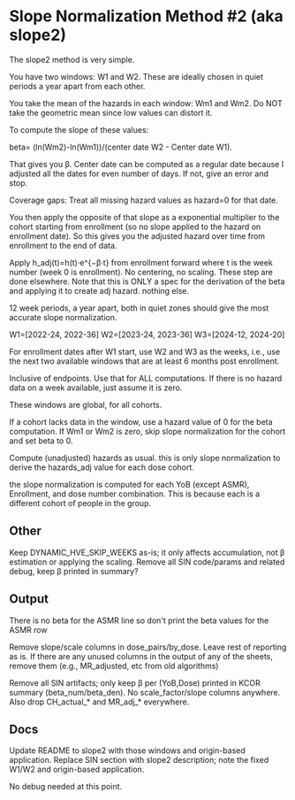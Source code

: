 # Slope Normalization Method #2 (aka slope2)

The slope2 method is very simple.

You have two windows: W1 and W2. These are ideally chosen in quiet periods a year apart from each other.

You take the mean of the hazards in each window: Wm1 and Wm2. Do NOT take the geometric mean since low values can distort it.

To compute the slope of these values:

beta= (ln(Wm2)-ln(Wm1))/(center date W2  - Center date W1).

 That gives you β. Center date can be computed as a regular date because I adjusted all the dates for even number of days. If not, give an error and stop.

Coverage gaps: Treat all missing hazard values as hazard=0 for that date.

You then apply the opposite of that slope as a exponential multiplier to the cohort starting from enrollment (so no slope applied to the hazard on enrollment date). So this gives you the adjusted hazard over time from enrollment to the end of data.

Apply h_adj(t)=h(t)·e^{−β·t} from enrollment forward where t is the week number (week 0 is enrollment). No centering, no scaling. These step are done elsewhere. Note that this is ONLY a spec for the derivation of the beta and applying it to create adj hazard. nothing else.

12 week periods, a year apart, both in quiet zones should give the most accurate slope normalization. 

W1=[2022-24, 2022-36]
W2=[2023-24, 2023-36]
W3=[2024-12, 2024-20]

For enrollment dates after W1 start, use W2 and W3 as the weeks, i.e., use the next two available windows that are at least 6 months post enrollment.

Inclusive of endpoints. Use that for ALL computations. If there is no hazard data on a week available, just assume it is zero.

These windows are global, for all cohorts.

If a cohort lacks data in the window, use a hazard value of 0 for the beta computation.
If Wm1 or Wm2 is zero, skip slope normalization for the cohort and set beta to 0.

Compute (unadjusted) hazards as usual. this is only slope normalization to derive the hazards_adj value for each dose cohort.

the slope normalization is computed for each YoB (except ASMR), Enrollment, and dose number combination. This is because each is a different cohort of people in the group.

## Other
Keep DYNAMIC_HVE_SKIP_WEEKS as-is; it only affects accumulation, not β estimation or applying the scaling.
Remove all SIN code/params and related debug, keep β printed in summary?

## Output
There is no beta for the ASMR line so don't print the beta values for the ASMR row

Remove slope/scale columns in dose_pairs/by_dose. Leave rest of reporting as is. If there are any unused columns in the output of any of the sheets, remove them (e.g., MR_adjusted, etc from old algorithms)

Remove all SIN artifacts; only keep β per (YoB,Dose) printed in KCOR summary (beta_num/beta_den). No scale_factor/slope columns anywhere. Also drop CH_actual_* and MR_adj_* everywhere.

## Docs
Update README to slope2 with those windows and origin-based application.
Replace SIN section with slope2 description; note the fixed W1/W2 and origin-based application.

No debug needed at this point.
